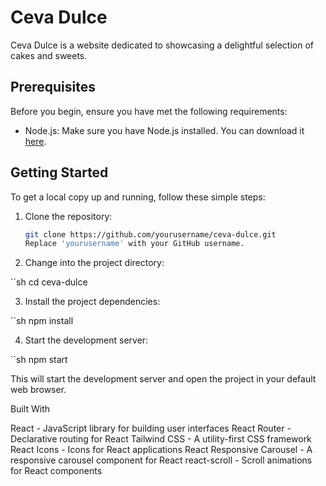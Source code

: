 # Ceva Dulce

Ceva Dulce is a website dedicated to showcasing a delightful selection of cakes and sweets.

## Prerequisites

Before you begin, ensure you have met the following requirements:

- Node.js: Make sure you have Node.js installed. You can download it [here](https://nodejs.org/).

## Getting Started

To get a local copy up and running, follow these simple steps:

1. Clone the repository:

   ```sh
   git clone https://github.com/yourusername/ceva-dulce.git
   Replace 'yourusername' with your GitHub username.

2. Change into the project directory:

``sh
cd ceva-dulce

3. Install the project dependencies:

``sh
npm install

4. Start the development server:

``sh
npm start

This will start the development server and open the project in your default web browser.


Built With

React - JavaScript library for building user interfaces
React Router - Declarative routing for React
Tailwind CSS - A utility-first CSS framework
React Icons - Icons for React applications
React Responsive Carousel - A responsive carousel component for React
react-scroll - Scroll animations for React components
